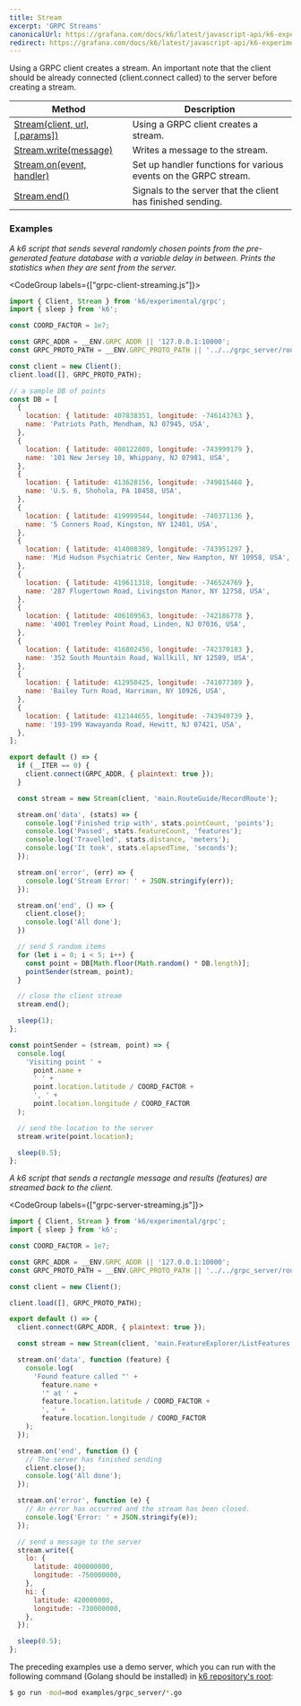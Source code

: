 ```yaml
---
title: Stream
excerpt: 'GRPC Streams'
canonicalUrl: https://grafana.com/docs/k6/latest/javascript-api/k6-experimental/grpc/stream/
redirect: https://grafana.com/docs/k6/latest/javascript-api/k6-experimental/grpc/stream/
---
```


Using a GRPC client creates a stream. An important note that the client should be already connected (client.connect called) to the server before creating a stream.

| Method | Description |
|--------|-------------|
| [Stream(client, url, [,params])](/javascript-api/k6-experimental/grpc/stream) | Using a GRPC client creates a stream. |
| [Stream.write(message)](/javascript-api/k6-experimental/grpc/stream/stream-write) | Writes a message to the stream. |
| [Stream.on(event, handler)](/javascript-api/k6-experimental/grpc/stream/stream-on) | Set up handler functions for various events on the GRPC stream. |
| [Stream.end()](/javascript-api/k6-experimental/grpc/stream/stream-end) | Signals to the server that the client has finished sending. |

### Examples

_A k6 script that sends several randomly chosen points from the pre-generated feature database with a variable delay in between. Prints the statistics when they are sent from the server._

<CodeGroup labels={["grpc-client-streaming.js"]}>

```javascript
import { Client, Stream } from 'k6/experimental/grpc';
import { sleep } from 'k6';

const COORD_FACTOR = 1e7;

const GRPC_ADDR = __ENV.GRPC_ADDR || '127.0.0.1:10000';
const GRPC_PROTO_PATH = __ENV.GRPC_PROTO_PATH || '../../grpc_server/route_guide.proto';

const client = new Client();
client.load([], GRPC_PROTO_PATH);

// a sample DB of points
const DB = [
  {
    location: { latitude: 407838351, longitude: -746143763 },
    name: 'Patriots Path, Mendham, NJ 07945, USA',
  },
  {
    location: { latitude: 408122808, longitude: -743999179 },
    name: '101 New Jersey 10, Whippany, NJ 07981, USA',
  },
  {
    location: { latitude: 413628156, longitude: -749015468 },
    name: 'U.S. 6, Shohola, PA 18458, USA',
  },
  {
    location: { latitude: 419999544, longitude: -740371136 },
    name: '5 Conners Road, Kingston, NY 12401, USA',
  },
  {
    location: { latitude: 414008389, longitude: -743951297 },
    name: 'Mid Hudson Psychiatric Center, New Hampton, NY 10958, USA',
  },
  {
    location: { latitude: 419611318, longitude: -746524769 },
    name: '287 Flugertown Road, Livingston Manor, NY 12758, USA',
  },
  {
    location: { latitude: 406109563, longitude: -742186778 },
    name: '4001 Tremley Point Road, Linden, NJ 07036, USA',
  },
  {
    location: { latitude: 416802456, longitude: -742370183 },
    name: '352 South Mountain Road, Wallkill, NY 12589, USA',
  },
  {
    location: { latitude: 412950425, longitude: -741077389 },
    name: 'Bailey Turn Road, Harriman, NY 10926, USA',
  },
  {
    location: { latitude: 412144655, longitude: -743949739 },
    name: '193-199 Wawayanda Road, Hewitt, NJ 07421, USA',
  },
];

export default () => {
  if (__ITER == 0) {
    client.connect(GRPC_ADDR, { plaintext: true });
  }

  const stream = new Stream(client, 'main.RouteGuide/RecordRoute');

  stream.on('data', (stats) => {
    console.log('Finished trip with', stats.pointCount, 'points');
    console.log('Passed', stats.featureCount, 'features');
    console.log('Travelled', stats.distance, 'meters');
    console.log('It took', stats.elapsedTime, 'seconds');
  });

  stream.on('error', (err) => {
    console.log('Stream Error: ' + JSON.stringify(err));
  });

  stream.on('end', () => {
    client.close();
    console.log('All done');
  })

  // send 5 random items
  for (let i = 0; i < 5; i++) {
    const point = DB[Math.floor(Math.random() * DB.length)];
    pointSender(stream, point);
  }

  // close the client stream
  stream.end();

  sleep(1);
};

const pointSender = (stream, point) => {
  console.log(
    'Visiting point ' +
      point.name +
      ' ' +
      point.location.latitude / COORD_FACTOR +
      ', ' +
      point.location.longitude / COORD_FACTOR
  );

  // send the location to the server
  stream.write(point.location);

  sleep(0.5);
};
```

</CodeGroup>

_A k6 script that sends a rectangle message and results (features) are streamed back to the client._

<CodeGroup labels={["grpc-server-streaming.js"]}>

```javascript
import { Client, Stream } from 'k6/experimental/grpc';
import { sleep } from 'k6';

const COORD_FACTOR = 1e7;

const GRPC_ADDR = __ENV.GRPC_ADDR || '127.0.0.1:10000';
const GRPC_PROTO_PATH = __ENV.GRPC_PROTO_PATH || '../../grpc_server/route_guide.proto';

const client = new Client();

client.load([], GRPC_PROTO_PATH);

export default () => {
  client.connect(GRPC_ADDR, { plaintext: true });

  const stream = new Stream(client, 'main.FeatureExplorer/ListFeatures', null);

  stream.on('data', function (feature) {
    console.log(
      'Found feature called "' +
        feature.name +
        '" at ' +
        feature.location.latitude / COORD_FACTOR +
        ', ' +
        feature.location.longitude / COORD_FACTOR
    );
  });

  stream.on('end', function () {
    // The server has finished sending
    client.close();
    console.log('All done');
  });

  stream.on('error', function (e) {
    // An error has occurred and the stream has been closed.
    console.log('Error: ' + JSON.stringify(e));
  });

  // send a message to the server
  stream.write({
    lo: {
      latitude: 400000000,
      longitude: -750000000,
    },
    hi: {
      latitude: 420000000,
      longitude: -730000000,
    },
  });

  sleep(0.5);
};
```
</CodeGroup>

The preceding examples use a demo server, which you can run with the following command (Golang should be installed) in [k6 repository's root](https://github.com/grafana/k6):

<CodeGroup>

```bash
$ go run -mod=mod examples/grpc_server/*.go
```
</CodeGroup>